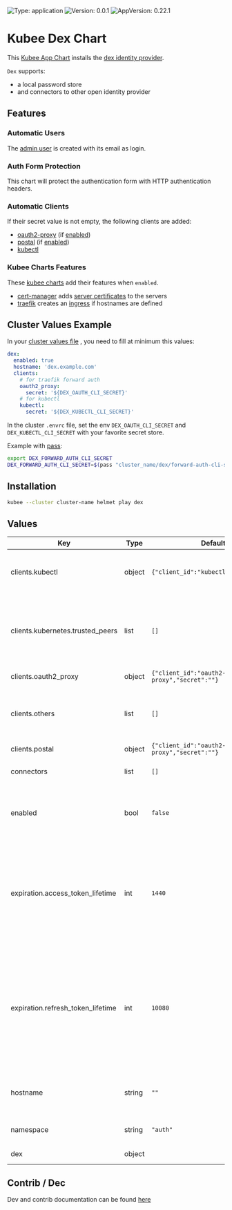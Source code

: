 

[//]: # (README.md generated by gotmpl. DO NOT EDIT.)

![Type: application](https://img.shields.io/badge/Type-application-informational?style=flat-square) ![Version: 0.0.1](https://img.shields.io/badge/Version-0.0.1-informational?style=flat-square) ![AppVersion: 0.22.1](https://img.shields.io/badge/AppVersion-0.22.1-informational?style=flat-square)

# Kubee Dex Chart

This [Kubee App Chart](https://github.com/EraldyHq/kubee/blob/main/docs/site/app-chart.md) installs the [dex identity provider](https://dexidp.io/).

`Dex` supports:
* a local password store
* and connectors to other open identity provider

## Features

### Automatic Users
The [admin user](https://github.com/EraldyHq/kubee/blob/main/docs/site/admin-user.md)
 is created with its email as login.

### Auth Form Protection

This chart will protect the authentication form with HTTP authentication headers.

### Automatic Clients

If their secret value is not empty, the following clients are added:

* [oauth2-proxy](https://github.com/EraldyHq/kubee/blob/main/charts/oauth2-proxy/README.md) (if [enabled](https://github.com/EraldyHq/kubee/blob/main/docs/site/chart-enabled.md))
* [postal](https://github.com/EraldyHq/kubee/blob/main/charts/postal/README.md) (if [enabled](https://github.com/EraldyHq/kubee/blob/main/docs/site/chart-enabled.md))
* [kubectl](https://github.com/EraldyHq/kubee/blob/main/docs/site/kubectl.md)

### Kubee Charts Features

  These [kubee charts](https://github.com/EraldyHq/kubee/blob/main/docs/site/kubee-helmet-chart.md) add their features when `enabled`.

* [cert-manager](https://github.com/EraldyHq/kubee/blob/main/charts/cert-manager/README.md) adds [server certificates](https://cert-manager.io/docs/usage/certificate/) to the servers
* [traefik](https://github.com/EraldyHq/kubee/blob/main/charts/traefik/README.md) creates an [ingress](https://kubernetes.io/docs/concepts/services-networking/ingress/) if hostnames are defined

## Cluster Values Example

In your [cluster values file](https://github.com/EraldyHq/kubee/blob/main/docs/site/cluster-values.md)
, you need to fill at minimum this values:
```yaml
dex:
  enabled: true
  hostname: 'dex.example.com'
  clients:
    # for traefik forward auth
    oauth2_proxy:
      secret: '${DEX_OAUTH_CLI_SECRET}'
    # for kubectl
    kubectl:
      secret: '${DEX_KUBECTL_CLI_SECRET}'
```

In the cluster `.envrc` file, set the env `DEX_OAUTH_CLI_SECRET` and `DEX_KUBECTL_CLI_SECRET` with your favorite secret store.

Example with [pass](https://github.com/EraldyHq/kubee/blob/main/docs/site/pass.md):
```bash
export DEX_FORWARD_AUTH_CLI_SECRET
DEX_FORWARD_AUTH_CLI_SECRET=$(pass "cluster_name/dex/forward-auth-cli-secret")
```

## Installation

```bash
kubee --cluster cluster-name helmet play dex
```

## Values

| Key | Type | Default | Description |
|-----|------|---------|-------------|
| clients.kubectl | object | `{"client_id":"kubectl","secret":""}` | Kubectl (ie kubectl oidc-login) Added if the secret is not empty |
| clients.kubernetes.trusted_peers | list | `[]` | List of kubernetes trusted client id (All clients that needs kubernetes access should be in that list.) |
| clients.oauth2_proxy | object | `{"client_id":"oauth2-proxy","secret":""}` | Oauth2_proxy client |
| clients.others | list | `[]` | Other oidc clients definition to add your own clients. See the [doc](https://dexidp.io/docs/guides/using-dex/#configuring-your-app) |
| clients.postal | object | `{"client_id":"oauth2-proxy","secret":""}` | Postal client |
| connectors | list | `[]` | Additional [auth connectors](https://dexidp.io/docs/connectors) |
| enabled | bool | `false` | Boolean to indicate that this chart is or will be installed in the cluster |
| expiration.access_token_lifetime | int | `1440` | The access token lifetime (in minutes) 24h (1440m) is the [default](https://github.com/dexidp/dex/blob/65814bbd7746611a359408bb355fb4e12d6e2c14/config.yaml.dist#L89), 10m is the [recommended doc setting](https://dexidp.io/docs/configuration/tokens/#expiration-and-rotation-settings), 1m is the [recommended setting of Oauth proxy](https://oauth2-proxy.github.io/oauth2-proxy/configuration/session_storage). |
| expiration.refresh_token_lifetime | int | `10080` | The refresh token lifetime (in minutes), it forces users to reauthenticate 3960h (165 days) is the [dex default](https://github.com/dexidp/dex/blob/65814bbd7746611a359408bb355fb4e12d6e2c14/config.yaml.dist#L89), 168h (7 days, 10080m) is the [default cookie_expire value](https://oauth2-proxy.github.io/oauth2-proxy/configuration/overview?_highlight=cookie_expire#cookie-options) |
| hostname | string | `""` | The public hostname (Required as you need a callback) |
| namespace | string | `"auth"` | The installation namespace |
| dex | object | | [Chart Dex values](https://github.com/dexidp/helm-charts/blob/dex-0.22.1/charts/dex/values.yaml) |

## Contrib / Dec

Dev and contrib documentation can be found [here](contrib/contrib.md)

